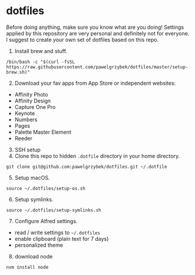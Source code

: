 # dotfiles

Before doing anything, make sure you know what are you doing! Settings applied by this repository are very personal and definitely not for everyone. I suggest to create your own set of dotfiles based on this repo.

1. Install brew and stuff.

```
/bin/bash -c "$(curl -fsSL https://raw.githubusercontent.com/pawelgrzybek/dotfiles/master/setup-brew.sh)"
```

2. Download your fav apps from App Store or independent websites:

- Affinity Photo
- Affinity Design
- Capture One Pro
- Keynote
- Numbers
- Pages
- Palette Master Element
- Reeder

3. SSH setup
4. Clone this repo to hidden `.dotfile` directory in your home directory.

```
git clone git@github.com:pawelgrzybek/dotfiles.git ~/.dotfile
```

5. Setup macOS.

```
source ~/.dotfiles/setup-os.sh
```

6. Setup symlinks.

```
source ~/.dotfiles/setup-symlinks.sh
```

7. Configure Alfred settings.

- read / write settings to `~/.dotfiles`
- enable clipboard (plain text for 7 days)
- personalized theme

8. download node

```
nvm install node
```
